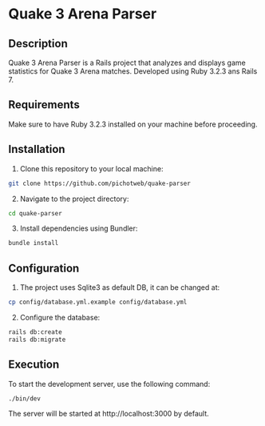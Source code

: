 
# Quake 3 Arena Parser

## Description
Quake 3 Arena Parser is a Rails project that analyzes and displays game statistics for Quake 3 Arena matches. Developed using Ruby 3.2.3 ans Rails 7.

## Requirements
Make sure to have Ruby 3.2.3 installed on your machine before proceeding.

## Installation
1. Clone this repository to your local machine:
```bash
git clone https://github.com/pichotweb/quake-parser
``` 
2.  Navigate to the project directory:
```bash
cd quake-parser 
```     
3.   Install dependencies using Bundler:
```bash
bundle install 
```

## Configuration

1.  The project uses Sqlite3 as default DB, it can be changed at:
    
```bash
cp config/database.yml.example config/database.yml
```
2.   Configure the database:

```bash
rails db:create
rails db:migrate
```

## Execution

To start the development server, use the following command:
```bash
./bin/dev
```
The server will be started at http://localhost:3000 by default.
